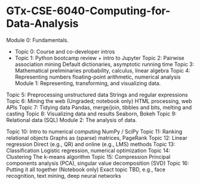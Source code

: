 # GTx-CSE-6040-Computing-for-Data-Analysis
Module 0: Fundamentals.

 - Topic 0: Course and co-developer intros
 - Topic 1: Python bootcamp review + intro to Jupyter
Topic 2: Pairwise association mining
Default dictionaries, asymptotic running time
Topic 3: Mathematical preliminaries
probability, calculus, linear algebra
Topic 4: Representing numbers
floating-point arithmetic, numerical analysis
Module 1: Representing, transforming, and visualizing data.

Topic 5: Preprocessing unstructured data
Strings and regular expressions
Topic 6: Mining the web
(Ungraded; notebook only) HTML processing, web APIs
Topic 7: Tidying data
Pandas, merge/join, tibbles and bits, melting and casting
Topic 8: Visualizing data and results
Seaborn, Bokeh
Topic 9: Relational data (SQL)
Module 2: The analysis of data.

Topic 10: Intro to numerical computing
NumPy / SciPy
Topic 11: Ranking relational objects
Graphs as (sparse) matrices, PageRank
Topic 12: Linear regression
Direct (e.g., QR) and online (e.g., LMS) methods
Topic 13: Classification
Logistic regression, numerical optimization
Topic 14: Clustering
The k-means algorithm
Topic 15: Compression
Principal components analysis (PCA), singular value decomposition (SVD)
Topic 16: Putting it all together
(Notebook only) Exact topic TBD, e.g., face recognition, text mining, deep neural networks
